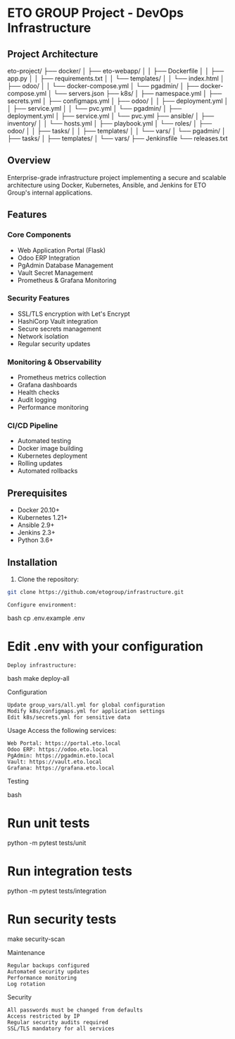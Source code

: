 # ETO GROUP Project - DevOps Infrastructure

## Project Architecture

eto-project/
├── docker/
│   ├── eto-webapp/
│   │   ├── Dockerfile
│   │   ├── app.py
│   │   ├── requirements.txt
│   │   └── templates/
│   │       └── index.html
│   ├── odoo/
│   │   └── docker-compose.yml
│   └── pgadmin/
│       ├── docker-compose.yml
│       └── servers.json
├── k8s/
│   ├── namespace.yml
│   ├── secrets.yml
│   ├── configmaps.yml
│   ├── odoo/
│   │   ├── deployment.yml
│   │   ├── service.yml
│   │   └── pvc.yml
│   └── pgadmin/
│       ├── deployment.yml
│       ├── service.yml
│       └── pvc.yml
├── ansible/
│   ├── inventory/
│   │   └── hosts.yml
│   ├── playbook.yml
│   └── roles/
│       ├── odoo/
│       │   ├── tasks/
│       │   ├── templates/
│       │   └── vars/
│       └── pgadmin/
│           ├── tasks/
│           ├── templates/
│           └── vars/
├── Jenkinsfile
└── releases.txt

## Overview
Enterprise-grade infrastructure project implementing a secure and scalable architecture using Docker, Kubernetes, Ansible, and Jenkins for ETO Group's internal applications.

## Features

### Core Components
- Web Application Portal (Flask)
- Odoo ERP Integration
- PgAdmin Database Management
- Vault Secret Management
- Prometheus & Grafana Monitoring

### Security Features
- SSL/TLS encryption with Let's Encrypt
- HashiCorp Vault integration
- Secure secrets management
- Network isolation
- Regular security updates

### Monitoring & Observability
- Prometheus metrics collection
- Grafana dashboards
- Health checks
- Audit logging
- Performance monitoring

### CI/CD Pipeline
- Automated testing
- Docker image building
- Kubernetes deployment
- Rolling updates
- Automated rollbacks

## Prerequisites
- Docker 20.10+
- Kubernetes 1.21+
- Ansible 2.9+
- Jenkins 2.3+
- Python 3.6+

## Installation

1. Clone the repository:
```bash
git clone https://github.com/etogroup/infrastructure.git
```
    Configure environment:

bash
cp .env.example .env
# Edit .env with your configuration

    Deploy infrastructure:

bash
make deploy-all

Configuration

    Update group_vars/all.yml for global configuration
    Modify k8s/configmaps.yml for application settings
    Edit k8s/secrets.yml for sensitive data

Usage
Access the following services:

    Web Portal: https://portal.eto.local
    Odoo ERP: https://odoo.eto.local
    PgAdmin: https://pgadmin.eto.local
    Vault: https://vault.eto.local
    Grafana: https://grafana.eto.local

Testing

bash
# Run unit tests
python -m pytest tests/unit

# Run integration tests
python -m pytest tests/integration

# Run security tests
make security-scan

Maintenance

    Regular backups configured
    Automated security updates
    Performance monitoring
    Log rotation

Security

    All passwords must be changed from defaults
    Access restricted by IP
    Regular security audits required
    SSL/TLS mandatory for all services



